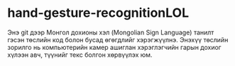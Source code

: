 # hand-gesture-recognitionLOL
Энэ git дээр Монгол дохионы хэл (Mongolian Sign Language) танилт гэсэн төслийн код болон бусад өгөгдлийг хэрэгжүүлнэ. Энэхүү төслийн зорилго нь компьютерийн камер ашиглан хэрэглэгчийн гарын дохиог хүлээн авч, түүнийг текс болгон хөрвүүлэх юм.
